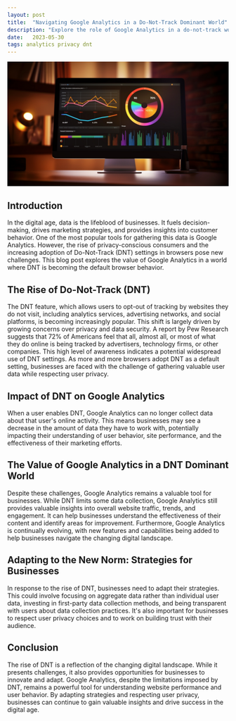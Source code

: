 ```yaml
---
layout: post
title:  "Navigating Google Analytics in a Do-Not-Track Dominant World"
description: "Explore the role of Google Analytics in a do-not-track world. Understand its value, challenges, and how to adapt your data strategy for user privacy norms."
date:   2023-05-30
tags: analytics privacy dnt
---
```


![A screen displaying advanded analytics](/assets/analytics.png)

## Introduction

In the digital age, data is the lifeblood of businesses. It fuels decision-making, drives marketing strategies, and provides insights into customer behavior. One of the most popular tools for gathering this data is Google Analytics. However, the rise of privacy-conscious consumers and the increasing adoption of Do-Not-Track (DNT) settings in browsers pose new challenges. This blog post explores the value of Google Analytics in a world where DNT is becoming the default browser behavior.

## The Rise of Do-Not-Track (DNT)

The DNT feature, which allows users to opt-out of tracking by websites they do not visit, including analytics services, advertising networks, and social platforms, is becoming increasingly popular. This shift is largely driven by growing concerns over privacy and data security. A report by Pew Research suggests that 72% of Americans feel that all, almost all, or most of what they do online is being tracked by advertisers, technology firms, or other companies. This high level of awareness indicates a potential widespread use of DNT settings. As more and more browsers adopt DNT as a default setting, businesses are faced with the challenge of gathering valuable user data while respecting user privacy.

## Impact of DNT on Google Analytics

When a user enables DNT, Google Analytics can no longer collect data about that user's online activity. This means businesses may see a decrease in the amount of data they have to work with, potentially impacting their understanding of user behavior, site performance, and the effectiveness of their marketing efforts.

## The Value of Google Analytics in a DNT Dominant World

Despite these challenges, Google Analytics remains a valuable tool for businesses. While DNT limits some data collection, Google Analytics still provides valuable insights into overall website traffic, trends, and engagement. It can help businesses understand the effectiveness of their content and identify areas for improvement. Furthermore, Google Analytics is continually evolving, with new features and capabilities being added to help businesses navigate the changing digital landscape.

## Adapting to the New Norm: Strategies for Businesses

In response to the rise of DNT, businesses need to adapt their strategies. This could involve focusing on aggregate data rather than individual user data, investing in first-party data collection methods, and being transparent with users about data collection practices. It's also important for businesses to respect user privacy choices and to work on building trust with their audience.

## Conclusion

The rise of DNT is a reflection of the changing digital landscape. While it presents challenges, it also provides opportunities for businesses to innovate and adapt. Google Analytics, despite the limitations imposed by DNT, remains a powerful tool for understanding website performance and user behavior. By adapting strategies and respecting user privacy, businesses can continue to gain valuable insights and drive success in the digital age.
